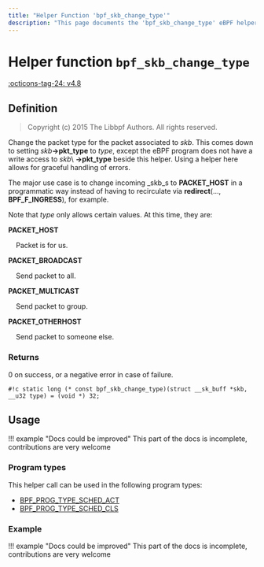 ```yaml
---
title: "Helper Function 'bpf_skb_change_type'"
description: "This page documents the 'bpf_skb_change_type' eBPF helper function, including its defintion, usage, program types that can use it, and examples."
---
```

# Helper function `bpf_skb_change_type`

<!-- [FEATURE_TAG](bpf_skb_change_type) -->
[:octicons-tag-24: v4.8](https://github.com/torvalds/linux/commit/d2485c4242a826fdf493fd3a27b8b792965b9b9e)
<!-- [/FEATURE_TAG] -->

## Definition

> Copyright (c) 2015 The Libbpf Authors. All rights reserved.


<!-- [HELPER_FUNC_DEF] -->
Change the packet type for the packet associated to _skb_. This comes down to setting _skb_**->pkt_type** to _type_, except the eBPF program does not have a write access to _skb_\ **->pkt_type** beside this helper. Using a helper here allows for graceful handling of errors.

The major use case is to change incoming _skb_s to **PACKET_HOST** in a programmatic way instead of having to recirculate via **redirect**(..., **BPF_F_INGRESS**), for example.

Note that _type_ only allows certain values. At this time, they are:

**PACKET_HOST**

&nbsp;&nbsp;&nbsp;&nbsp;Packet is for us.

**PACKET_BROADCAST**

&nbsp;&nbsp;&nbsp;&nbsp;Send packet to all.

**PACKET_MULTICAST**

&nbsp;&nbsp;&nbsp;&nbsp;Send packet to group.

**PACKET_OTHERHOST**

&nbsp;&nbsp;&nbsp;&nbsp;Send packet to someone else.

### Returns

0 on success, or a negative error in case of failure.

`#!c static long (* const bpf_skb_change_type)(struct __sk_buff *skb, __u32 type) = (void *) 32;`
<!-- [/HELPER_FUNC_DEF] -->

## Usage

!!! example "Docs could be improved"
    This part of the docs is incomplete, contributions are very welcome

### Program types

This helper call can be used in the following program types:

<!-- DO NOT EDIT MANUALLY -->
<!-- [HELPER_FUNC_PROG_REF] -->
 * [BPF_PROG_TYPE_SCHED_ACT](../program-type/BPF_PROG_TYPE_SCHED_ACT.md)
 * [BPF_PROG_TYPE_SCHED_CLS](../program-type/BPF_PROG_TYPE_SCHED_CLS.md)
<!-- [/HELPER_FUNC_PROG_REF] -->

### Example

!!! example "Docs could be improved"
    This part of the docs is incomplete, contributions are very welcome
